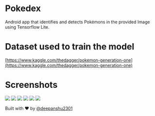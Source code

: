 # Pokedex
Android app that identifies and detects Pokémons in the provided Image using Tensorflow Lite.  

# Dataset used to train the model

[https://www.kaggle.com/thedagger/pokemon-generation-one](https://www.kaggle.com/thedagger/pokemon-generation-one)

# Screenshots 
![](https://i.imgur.com/wxBKQm1.jpg) 
![](https://i.imgur.com/MFCpZiH.jpg) 
![](https://i.imgur.com/t9XT6n0.jpg) 
![](https://i.imgur.com/QNeMdLM.jpg) 
![](https://i.imgur.com/UYpHTiB.jpg) 
![](https://i.imgur.com/nDnJHPc.jpg)

Built with ❤️ by [@deepanshu2301](https://github.com/deepanshu2301)
